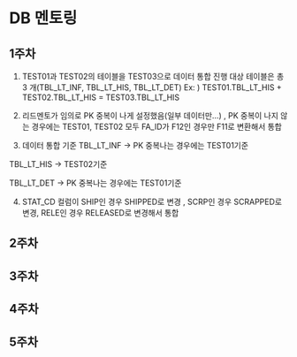 # DB 멘토링

## 1주차
1.	TEST01과 TEST02의 테이블을 TEST03으로 데이터 통합 진행
대상 테이블은 총 3 개(TBL_LT_INF, TBL_LT_HIS, TBL_LT_DET)
Ex: ) TEST01.TBL_LT_HIS + TEST02.TBL_LT_HIS = TEST03.TBL_LT_HIS

2.	리드멘토가 임의로 PK 중복이 나게 설정했음(일부 데이터만…)
, PK 중복이 나지 않는 경우에는 TEST01, TEST02 
모두 FA_ID가 F12인 경우만 F11로 변환해서 통합

3. 데이터 통합 기준 
TBL_LT_INF -> PK 중복나는 경우에는 TEST01기준

TBL_LT_HIS -> TEST02기준

TBL_LT_DET -> PK 중복나는 경우에는 TEST01기준

4.	STAT_CD 컬럼이 SHIP인 경우 SHIPPED로 변경
, SCRP인 경우 SCRAPPED로 변경, RELE인 경우 RELEASED로 변경해서 통합


## 2주차

## 3주차

## 4주차

## 5주차

